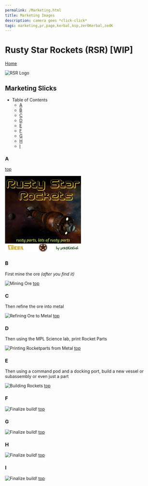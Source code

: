 ```yaml
---
permalink: /Marketing.html
title: Marketing Images
description: camera goes *click-click*
tags: marketing,pr,page,kerbal,ksp,zer0Kerbal,zedK
---
```


<!-- Marketing.md v1.0.1.2
Rusty Star Rockets (RSR)
created: 13 Apr 2022
updated: 20 Oct 2022

based upon work by LisiasT -->

<script src="https://kit.fontawesome.com/0ea5493613.js" crossorigin="anonymous"></script>
<i class="fa-solid fa-user-astronaut fa-beat-fade fa-3x" style="--fa-beat-fade-opacity: 0.1; --fa-beat-fade-scale: 1.25;color: #BADA55" ></i>

# Rusty Star Rockets (RSR) [WIP]

[Home](./index.md)

  ![RSR Logo][IMG:hero:2a]

## Marketing Slicks

* Table of Contents
  * [A](#a)
  * [B](#b)
  * [C](#c)
  * [D](#d)
  * [E](#e)
  * [F](#f)
  * [G](#g)
  * [H](#h)
  * [I](#i)

### A

[top](#table-of-contents)

  <img src="https://raw.githubusercontent.com/zer0Kerbal/RustyStarRockets/master/img/HeroLogo_1920x1920.png" alt="RustyStarRockets Hero" width="50%" height="50%">

### B

First mine the ore *(after you find it)*

![Mining Ore][IMG:hero:2b]
[top](#table-of-contents)

### C

Then refine the ore into metal

![Refining Ore to Metal][IMG:hero:2c]
[top](#table-of-contents)

### D

Then using the MPL Science lab, print Rocket Parts

![Printing Rocketparts from Metal][IMG:hero:2d]
[top](#table-of-contents)

### E

Then using a command pod and a docking port, build a new vessel or subassembly or even just a part

![Building Rockets][IMG:hero:2e]
[top](#table-of-contents)

### F

![Finalize build!][IMG:hero:2f]
[top](#table-of-contents)

### G

![Finalize build!][IMG:hero:2g]
[top](#table-of-contents)

### H

![Finalize build!][IMG:hero:2h]
[top](#table-of-contents)

### I

![Finalize build!][IMG:hero:2i]
[top](#table-of-contents)

[IMG:hero:2a]: https://raw.githubusercontent.com/zer0Kerbal/RustyStarRockets/master/img/logo.png "RSR Logo"
[IMG:hero:2b]: https://raw.githubusercontent.com/zer0Kerbal/RustyStarRockets/master/img/HERO-01.png "Hero"
[IMG:hero:2c]: https://raw.githubusercontent.com/zer0Kerbal/RustyStarRockets/master/img/HERO-02.jpg "Hero"
[IMG:hero:2d]: https://raw.githubusercontent.com/zer0Kerbal/RustyStarRockets/master/img/HERO-03.jpg "Hero"
[IMG:hero:2e]: https://raw.githubusercontent.com/zer0Kerbal/RustyStarRockets/master/img/HERO-04.jpg "Hero"
[IMG:hero:2f]: https://raw.githubusercontent.com/zer0Kerbal/RustyStarRockets/master/img/HERO-05.jpg "Hero"
[IMG:hero:2g]: https://raw.githubusercontent.com/zer0Kerbal/RustyStarRockets/master/img/HERO-06.jpg "Hero"
[IMG:hero:2h]: https://raw.githubusercontent.com/zer0Kerbal/RustyStarRockets/master/img/HERO-07.jpg "Hero"
[IMG:hero:2i]: https://raw.githubusercontent.com/zer0Kerbal/RustyStarRockets/master/img/HERO-08.jpg "Hero"
[IMG:hero:1]: https://raw.githubusercontent.com/zer0Kerbal/RustyStarRockets/master/img/HeroLogo_1920x1920.png "Cover"

<!-- this file CC BY-ND 4.0 by zer0Kerbal -->
